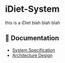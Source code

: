 # iDiet-System
this is a iDiet blah blah blah

## 📄 Documentation
- [System Specification](SPECIFICATION.md)
- [Architecture Design](ARCHITECTURE.md)
